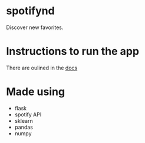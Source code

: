 # spotifynd
Discover new favorites.

# Instructions to run the app
There are oulined in the [docs](https://github.com/absotone/spotifynd-docs)

# Made using
- flask
- spotify API
- sklearn
- pandas
- numpy
